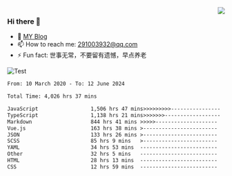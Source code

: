 <img align='right' src='https://github-readme-stats.vercel.app/api?username=niaogege&show_icons=true&theme=radical'/>

### Hi there 👋

- 🌱 [MY Blog](https://bythewayer.com/)
- 📫 How to reach me: 291003932@qq.com
- ⚡ Fun fact:  世事无常，不要留有遗憾，早点养老

![Test](https://github-readme-stats.vercel.app/api/top-langs/?username=niaogege&layout=compact)

<!--START_SECTION:waka-->

```txt
From: 10 March 2020 - To: 12 June 2024

Total Time: 4,026 hrs 37 mins

JavaScript                 1,506 hrs 47 mins>>>>>>>>>----------------   37.42 %
TypeScript                 1,138 hrs 21 mins>>>>>>>------------------   28.27 %
Markdown                   844 hrs 41 mins >>>>>--------------------   20.98 %
Vue.js                     163 hrs 38 mins >------------------------   04.06 %
JSON                       133 hrs 26 mins >------------------------   03.31 %
SCSS                       85 hrs 9 mins   >------------------------   02.11 %
YAML                       34 hrs 53 mins  -------------------------   00.87 %
Other                      32 hrs 5 mins   -------------------------   00.80 %
HTML                       28 hrs 13 mins  -------------------------   00.70 %
CSS                        12 hrs 59 mins  -------------------------   00.32 %
```

<!--END_SECTION:waka-->

